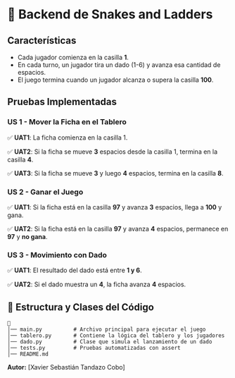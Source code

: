 # 🎲 Backend de Snakes and Ladders

## Características
- Cada jugador comienza en la casilla **1**.
- En cada turno, un jugador tira un dado (1-6) y avanza esa cantidad de espacios.
- El juego termina cuando un jugador alcanza o supera la casilla **100**.

## Pruebas Implementadas
### **US 1 - Mover la Ficha en el Tablero**
✅ **UAT1**: La ficha comienza en la casilla 1.

✅ **UAT2**: Si la ficha se mueve **3** espacios desde la casilla 1, termina en la casilla **4**.

✅ **UAT3**: Si la ficha se mueve **3** y luego **4** espacios, termina en la casilla **8**.

### **US 2 - Ganar el Juego**
✅ **UAT1**: Si la ficha está en la casilla **97** y avanza **3** espacios, llega a **100** y gana.

✅ **UAT2**: Si la ficha está en la casilla **97** y avanza **4** espacios, permanece en **97** y **no gana**.

### **US 3 - Movimiento con Dado**
✅ **UAT1**: El resultado del dado está entre **1 y 6**.

✅ **UAT2**: Si el dado muestra un **4**, la ficha avanza **4** espacios.

## 📌 Estructura y Clases del Código
```
📂 
│── main.py          # Archivo principal para ejecutar el juego
│── tablero.py       # Contiene la lógica del tablero y los jugadores
│── dado.py          # Clase que simula el lanzamiento de un dado
│── tests.py         # Pruebas automatizadas con assert
│── README.md        
```

**Autor:** [Xavier Sebastián Tandazo Cobo]

